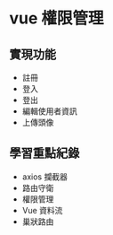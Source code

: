 # vue 權限管理
## 實現功能
- 註冊
- 登入
- 登出
- 編輯使用者資訊
- 上傳頭像
  
## 學習重點紀錄
- axios 攔截器
- 路由守衛
- 權限管理
- Vue 資料流
- 巢狀路由